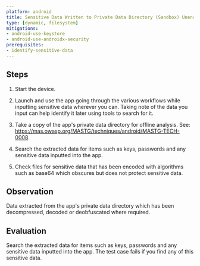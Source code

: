 ```yaml
---
platform: android
title: Sensitive Data Written to Private Data Directory (Sandbox) Unencrypted
type: [dynamic, filesystem]
mitigations:
- android-use-keystore
- android-use-androidx-security
prerequisites:
- identify-sensitive-data
---
```


## Steps

1. Start the device.

2. Launch and use the app going through the various workflows while inputting sensitive data wherever you can. Taking note of the data you input can help identify it later using tools to search for it.

3. Take a copy of the app's private data directory for offline analysis. See: https://mas.owasp.org/MASTG/techniques/android/MASTG-TECH-0008.

4. Search the extracted data for items such as keys, passwords and any sensitive data inputted into the app.

5. Check files for sensitive data that has been encoded with algorithms such as base64 which obscures but does not protect sensitive data.

## Observation

Data extracted from the app's private data directory which has been decompressed, decoded or deobfuscated where required.

## Evaluation

Search the extracted data for items such as keys, passwords and any sensitive data inputted into the app. The test case fails if you find any of this sensitive data.
